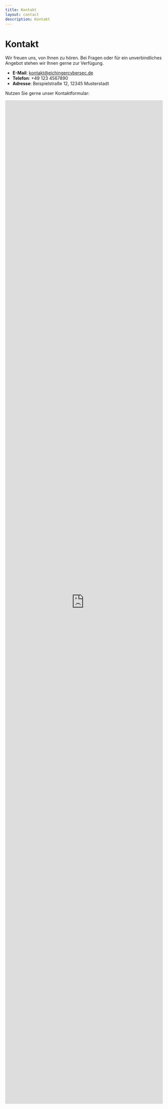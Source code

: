 ```yaml
---
title: Kontakt
layout: contact
description: Kontakt
---
```


# Kontakt

Wir freuen uns, von Ihnen zu hören. Bei Fragen oder für ein unverbindliches Angebot stehen wir Ihnen gerne zur Verfügung.

- **E-Mail**: [kontakt@eichingercybersec.de](mailto:kontakt@eichingercybersec.de)
- **Telefon**: +49 123 4567890
- **Adresse**: Beispielstraße 12, 12345 Musterstadt

Nutzen Sie gerne unser Kontaktformular:

<div style="position: relative; height:80dvh; overflow:auto;">
  <iframe 
    src="https://app.formbricks.com/s/cm6nfqpls0005la03eszap47a?embed=true"
    frameborder="0"
    style="position: absolute; left:0; top:0; width:100%; height:100%; border:0;">
  </iframe>
</div>
